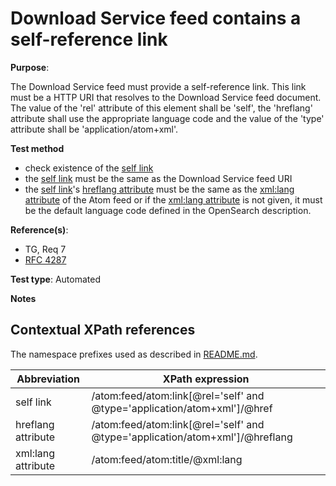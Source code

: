 # Download Service feed contains a self-reference link

**Purpose**: 

The Download Service feed must provide a self-reference link. This link must be a HTTP URI that resolves to the Download Service feed document. The value of the 'rel' attribute of this element shall be 'self', the 'hreflang' attribute shall use the appropriate language code and the value of the 'type' attribute shall be 'application/atom+xml'.

**Test method**

* check existence of the [self link](#selflink)
* the [self link](#selflink) must be the same as the Download Service feed URI
* the [self link](#selflink)'s [hreflang attribute](#hreflang) must be the same as the [xml:lang attribute](#xmllang) of the Atom feed or if the [xml:lang attribute](#xmllang) is not given, it must be the default language code defined in the OpenSearch description.

**Reference(s)**: 

* TG, Req 7
* [RFC 4287](http://tools.ietf.org/html/rfc4287)

**Test type**: Automated

**Notes**

## Contextual XPath references

The namespace prefixes used as described in [README.md](README.md#namespaces).

Abbreviation                                               |  XPath expression
---------------------------------------------------------- | -------------------------------------------------------------------------
self link <a name="selflink"></a> | /atom:feed/atom:link[@rel='self' and @type='application/atom+xml']/@href
hreflang attribute <a name="hreflang"></a> | /atom:feed/atom:link[@rel='self' and @type='application/atom+xml']/@hreflang
xml:lang attribute <a name="xmllang"></a> | /atom:feed/atom:title/@xml:lang